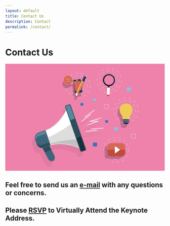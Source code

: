 ```yaml
---
layout: default
title: Contact Us
description: Contact
permalink: /contact/
---
```


# Contact Us  

![Contact Us](../pages/images/canva5.jpeg)  

## Feel free to send us an [e-mail](mailto:rethinkingafricanmedia2023@gmail.com) with any questions or concerns.

## Please [RSVP](https://docs.google.com/forms/d/e/1FAIpQLScelKAZUud_q_hu3fmhaBa_SfbmrJeFB8MeHyPwD88EqZ0tlA/viewform?usp=sf_link) to Virtually Attend the Keynote Address.


